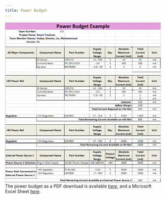 ```yaml
---
title: Power Budget
---
```

![](powerbudgetvu.png)
The power budget as a PDF download is available [*here*](powerbudgetvu.pdf), and a Microsoft Excel Sheet [*here*](PowerBudgetVedaa.xlsx).
